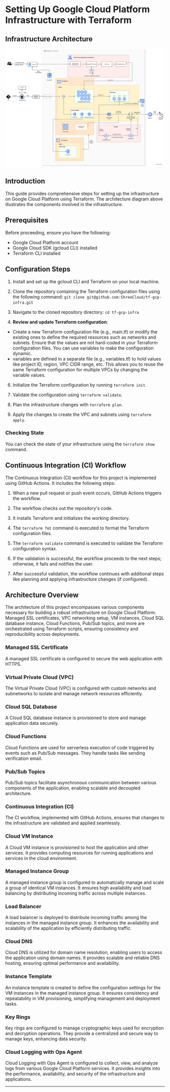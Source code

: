 # Setting Up Google Cloud Platform Infrastructure with Terraform

## Infrastructure Architecture

![Architecture Diagram](Cloud_Architecture.drawio.svg)

## Introduction

This guide provides comprehensive steps for setting up the infrastructure on Google Cloud Platform using Terraform. The architecture diagram above illustrates the components involved in the infrastructure.

## Prerequisites

Before proceeding, ensure you have the following:

- Google Cloud Platform account
- Google Cloud SDK (gcloud CLI) installed
- Terraform CLI installed

## Configuration Steps



1. Install and set up the gcloud CLI and Terraform on your local machine.

2. Clone the repository containing the Terraform configuration files using the following command:
   `git clone git@github.com:ShreeCloud/tf-gcp-infra.git`

3. Navigate to the cloned repository directory:
   `cd tf-gcp-infra`

4. **Review and update Terraform configuration**:
- Create a new Terraform configuration file (e.g., main.tf) or modify the existing ones to define the required resources such as networks and subnets. Ensure that the values are not hard-coded in your Terraform configuration files. You can use variables to make the configuration dynamic.
- variables are defined in a separate file (e.g., variables.tf) to hold values like project ID, region, VPC CIDR range, etc. This allows you to reuse the same Terraform configuration for multiple VPCs by changing the variable values.

6. Initialize the Terraform configuration by running `terraform init`.

7. Validate the configuration using `terraform validate`.

8. Plan the infrastructure changes with `terraform plan`.

9. Apply the changes to create the VPC and subnets using `terraform apply`.

### Checking State

You can check the state of your infrastructure using the `terraform show` command.

## Continuous Integration (CI) Workflow

The Continuous Integration (CI) workflow for this project is implemented using GitHub Actions. It includes the following steps:

1. When a new pull request or push event occurs, GitHub Actions triggers the workflow.

2. The workflow checks out the repository's code.

3. It installs Terraform and initializes the working directory.

4. The `terraform fmt` command is executed to format the Terraform configuration files.

5. The `terraform validate` command is executed to validate the Terraform configuration syntax.

6. If the validation is successful, the workflow proceeds to the next steps; otherwise, it fails and notifies the user.

7. After successful validation, the workflow continues with additional steps like planning and applying infrastructure changes (if configured).

## Architecture Overview

The architecture of this project encompasses various components necessary for building a robust infrastructure on Google Cloud Platform. Managed SSL certificates, VPC networking setup, VM instances, Cloud SQL database instance, Cloud Functions, Pub/Sub topics, and more are orchestrated using Terraform scripts, ensuring consistency and reproducibility across deployments.

### Managed SSL Certificate

A managed SSL certificate is configured to secure the web application with HTTPS.

### Virtual Private Cloud (VPC)

The Virtual Private Cloud (VPC) is configured with custom networks and subnetworks to isolate and manage network resources efficiently.

### Cloud SQL Database

A Cloud SQL database instance is provisioned to store and manage application data securely.

### Cloud Functions

Cloud Functions are used for serverless execution of code triggered by events such as Pub/Sub messages. They handle tasks like sending verification email.

### Pub/Sub Topics

Pub/Sub topics facilitate asynchronous communication between various components of the application, enabling scalable and decoupled architecture.

### Continuous Integration (CI)

The CI workflow, implemented with GitHub Actions, ensures that changes to the infrastructure are validated and applied seamlessly.

### Cloud VM Instance

A Cloud VM instance is provisioned to host the application and other services. It provides computing resources for running applications and services in the cloud environment.

### Managed Instance Group

A managed instance group is configured to automatically manage and scale a group of identical VM instances. It ensures high availability and load balancing by distributing incoming traffic across multiple instances.

### Load Balancer

A load balancer is deployed to distribute incoming traffic among the instances in the managed instance group. It enhances the availability and scalability of the application by efficiently distributing traffic.

### Cloud DNS

Cloud DNS is utilized for domain name resolution, enabling users to access the application using domain names. It provides scalable and reliable DNS hosting, ensuring optimal performance and availability.

### Instance Template

An instance template is created to define the configuration settings for the VM instances in the managed instance group. It ensures consistency and repeatability in VM provisioning, simplifying management and deployment tasks.

### Key Rings

Key rings are configured to manage cryptographic keys used for encryption and decryption operations. They provide a centralized and secure way to manage keys, enhancing data security.

### Cloud Logging with Ops Agent

Cloud Logging with Ops Agent is configured to collect, view, and analyze logs from various Google Cloud Platform services. It provides insights into the performance, availability, and security of the infrastructure and applications.

---
